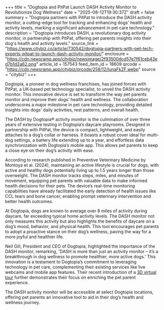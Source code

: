 +++
title = "Dogtopia and PitPat Launch DASH Activity Monitor to Revolutionize Dog Wellness"
date = "2025-08-12T19:30:37Z"
draft = false
summary = "Dogtopia partners with PitPat to introduce the DASH activity monitor, a cutting-edge tool for tracking and enhancing dogs' health and activity levels, marking a significant advancement in pet care technology."
description = "Dogtopia introduces DASH, a revolutionary dog activity monitor, in partnership with PitPat, offering pet parents insights into their dog's health and activity levels."
source_link = "https://www.citybiz.co/article/730542/dogtopia-partners-with-pet-tech-experts-pitpat-to-launch-dash-activity-monitor/"
enclosure = "https://cdn.newsramp.app/citybiz/newsimage/2f93500dcd57e7f61ceb43ed7b1d2a62.png"
article_id = 157543
feed_item_id = 18609
qrcode = "https://cdn.newsramp.app/citybiz/qrcode/258/12/lunaFkZF.webp"
source = "citybiz"
+++

<p>Dogtopia, a pioneer in dog wellness franchises, has joined forces with PitPat, a UK-based pet technology specialist, to unveil the DASH activity monitor. This innovative device is set to transform the way pet parents monitor and improve their dogs' health and wellness. The collaboration underscores a major milestone in pet care technology, providing detailed insights into dogs' daily activities, rest patterns, and overall health.</p><p>The DASH by Dogtopia® activity monitor is the culmination of over three years of extensive testing in Dogtopia’s daycare playrooms. Designed in partnership with PitPat, the device is compact, lightweight, and easily attaches to a dog’s collar or harness. It boasts a robust cover ideal for multi-dog settings, a battery life extending up to a year, and effortless data synchronization with Dogtopia’s mobile app. This allows pet parents to keep a close eye on their dog’s activity with ease.</p><p>According to research published in Preventive Veterinary Medicine by Montoya et al. (2024), maintaining an active lifestyle is crucial for dogs, with active and healthy dogs potentially living up to 1.5 years longer than those overweight. The DASH monitor tracks steps, miles, and minutes of movement, equipping pet parents with valuable data to make informed health decisions for their pets. The device’s real-time monitoring capabilities have already facilitated the early detection of health issues like CCL tears and bone cancer, enabling prompt veterinary intervention and better health outcomes.</p><p>At Dogtopia, dogs are known to average over 8 miles of activity during daycare, far exceeding typical home activity levels. The DASH monitor not only measures this activity but also highlights the benefits of daycare on a dog’s mood, behavior, and physical health. This tool encourages pet parents to adopt a proactive stance on their dog’s wellness, paving the way for a more joyful and healthier life.</p><p>Neil Gill, President and CEO of Dogtopia, highlighted the importance of the DASH monitor, remarking, 'DASH is more than just an activity monitor – it’s a breakthrough in dog wellness to promote healthier, more active dogs.' This innovation is a testament to Dogtopia’s commitment to leveraging technology in pet care, complementing their existing services like live webcams and mobile app features. Their recent introduction of a <a href='https://www.dogtopia.com' rel='nofollow' target='_blank'>3D virtual tour</a> further demonstrates their focus on enriching the pet parent experience.</p><p>The DASH activity monitor will be accessible at select Dogtopia locations, offering pet parents an innovative tool to aid in their dog’s health and wellness journey.</p>